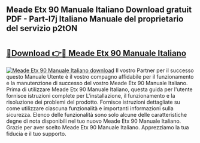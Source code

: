 ## Meade Etx 90 Manuale Italiano Download gratuit PDF - Part-I7j Italiano Manuale del proprietario del servizio p2tON

# <h2><a href="http://dfch1j8.blite.top/?on=Meade+Etx+90+Manuale+Italiano">🔗Download 👉🔴 Meade Etx 90 Manuale Italiano</a></h2>

[![Meade Etx 90 Manuale Italiano download](https://i.imgur.com/lujVjoI.png)](http://dfch1j8.blite.top/?on=Meade+Etx+90+Manuale+Italiano)
Il vostro Partner per il successo questo Manuale Utente è il vostro compagno affidabile per il funzionamento e la manutenzione di successo del vostro Meade Etx 90 Manuale Italiano. Prima di utilizzare Meade Etx 90 Manuale Italiano, questa guida per l'utente fornisce istruzioni complete per L'installazione, il funzionamento e la risoluzione dei problemi del prodotto. Fornisce istruzioni dettagliate su come utilizzare ciascuna funzionalità e importanti informazioni sulla sicurezza. Elenco delle funzionalità sono solo alcune delle caratteristiche degne di nota disponibili nel tuo nuovo Meade Etx 90 Manuale Italiano. Grazie per aver scelto Meade Etx 90 Manuale Italiano. Apprezziamo la tua fiducia e il tuo supporto.
